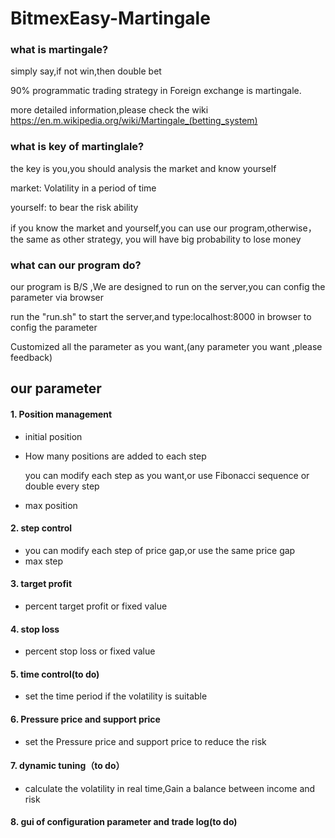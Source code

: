 # BitmexEasy-Martingale

### what is martingale?
simply say,if not win,then double bet

90% programmatic trading strategy in Foreign exchange is martingale.

more detailed information,please check the wiki https://en.m.wikipedia.org/wiki/Martingale_(betting_system)

### what is key of martinglale?
the key is you,you should analysis the market and know yourself

market: Volatility in a period of time

yourself: to bear the risk ability

if you know the market and yourself,you can use our program,otherwise，the same as other strategy, you will have big probability to lose money

### what can our program do?
our program is B/S ,We are designed to run on the server,you can config the parameter via browser

run the "run.sh" to start the server,and type:localhost:8000 in browser to config the parameter

Customized all the parameter as you want,(any parameter you want ,please feedback)

our parameter
---
#### 1. **Position management**
- initial position
- How many positions are added to each step

   you can modify each step as you want,or use Fibonacci sequence or double every step
- max position
#### 2.  **step control**
- you can modify each step of price gap,or use the same price gap
- max step
#### 3.  **target profit**
- percent target profit or fixed value
#### 4. **stop loss**
- percent stop loss or fixed value
#### 5.  **time control(to do)**
- set the time period if the volatility is suitable
#### 6. **Pressure price and support price**
- set the Pressure price and support price to reduce the risk
#### 7. **dynamic tuning（to do）**
- calculate the volatility in real time,Gain a balance between income and risk
#### 8. **gui of configuration parameter and trade log(to do)**

